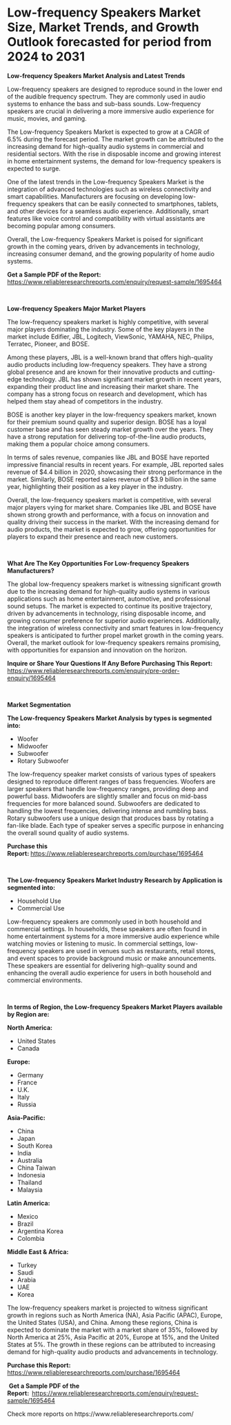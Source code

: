 <p><h1>Low-frequency Speakers Market Size, Market Trends, and Growth Outlook forecasted for period from 2024 to 2031</h1></p><p><strong>Low-frequency Speakers Market Analysis and Latest Trends</strong></p>
<p><p>Low-frequency speakers are designed to reproduce sound in the lower end of the audible frequency spectrum. They are commonly used in audio systems to enhance the bass and sub-bass sounds. Low-frequency speakers are crucial in delivering a more immersive audio experience for music, movies, and gaming.</p><p>The Low-frequency Speakers Market is expected to grow at a CAGR of 6.5% during the forecast period. The market growth can be attributed to the increasing demand for high-quality audio systems in commercial and residential sectors. With the rise in disposable income and growing interest in home entertainment systems, the demand for low-frequency speakers is expected to surge.</p><p>One of the latest trends in the Low-frequency Speakers Market is the integration of advanced technologies such as wireless connectivity and smart capabilities. Manufacturers are focusing on developing low-frequency speakers that can be easily connected to smartphones, tablets, and other devices for a seamless audio experience. Additionally, smart features like voice control and compatibility with virtual assistants are becoming popular among consumers.</p><p>Overall, the Low-frequency Speakers Market is poised for significant growth in the coming years, driven by advancements in technology, increasing consumer demand, and the growing popularity of home audio systems.</p></p>
<p><strong>Get a Sample PDF of the Report:&nbsp;</strong> <a href="https://www.reliableresearchreports.com/enquiry/request-sample/1695464">https://www.reliableresearchreports.com/enquiry/request-sample/1695464</a></p>
<p>&nbsp;</p>
<p><strong>Low-frequency Speakers Major Market Players</strong></p>
<p><p>The low-frequency speakers market is highly competitive, with several major players dominating the industry. Some of the key players in the market include Edifier, JBL, Logitech, ViewSonic, YAMAHA, NEC, Philips, Terratec, Pioneer, and BOSE. </p><p>Among these players, JBL is a well-known brand that offers high-quality audio products including low-frequency speakers. They have a strong global presence and are known for their innovative products and cutting-edge technology. JBL has shown significant market growth in recent years, expanding their product line and increasing their market share. The company has a strong focus on research and development, which has helped them stay ahead of competitors in the industry. </p><p>BOSE is another key player in the low-frequency speakers market, known for their premium sound quality and superior design. BOSE has a loyal customer base and has seen steady market growth over the years. They have a strong reputation for delivering top-of-the-line audio products, making them a popular choice among consumers. </p><p>In terms of sales revenue, companies like JBL and BOSE have reported impressive financial results in recent years. For example, JBL reported sales revenue of $4.4 billion in 2020, showcasing their strong performance in the market. Similarly, BOSE reported sales revenue of $3.9 billion in the same year, highlighting their position as a key player in the industry. </p><p>Overall, the low-frequency speakers market is competitive, with several major players vying for market share. Companies like JBL and BOSE have shown strong growth and performance, with a focus on innovation and quality driving their success in the market. With the increasing demand for audio products, the market is expected to grow, offering opportunities for players to expand their presence and reach new customers.</p></p>
<p>&nbsp;</p>
<p><strong>What Are The Key Opportunities For Low-frequency Speakers Manufacturers?</strong></p>
<p><p>The global low-frequency speakers market is witnessing significant growth due to the increasing demand for high-quality audio systems in various applications such as home entertainment, automotive, and professional sound setups. The market is expected to continue its positive trajectory, driven by advancements in technology, rising disposable income, and growing consumer preference for superior audio experiences. Additionally, the integration of wireless connectivity and smart features in low-frequency speakers is anticipated to further propel market growth in the coming years. Overall, the market outlook for low-frequency speakers remains promising, with opportunities for expansion and innovation on the horizon.</p></p>
<p><strong>Inquire or Share Your Questions If Any Before Purchasing This Report:</strong> <a href="https://www.reliableresearchreports.com/enquiry/pre-order-enquiry/1695464">https://www.reliableresearchreports.com/enquiry/pre-order-enquiry/1695464</a></p>
<p>&nbsp;</p>
<p><strong>Market Segmentation</strong></p>
<p><strong>The Low-frequency Speakers Market Analysis by types is segmented into:</strong></p>
<p><ul><li>Woofer</li><li>Midwoofer</li><li>Subwoofer</li><li>Rotary Subwoofer</li></ul></p>
<p><p>The low-frequency speaker market consists of various types of speakers designed to reproduce different ranges of bass frequencies. Woofers are larger speakers that handle low-frequency ranges, providing deep and powerful bass. Midwoofers are slightly smaller and focus on mid-bass frequencies for more balanced sound. Subwoofers are dedicated to handling the lowest frequencies, delivering intense and rumbling bass. Rotary subwoofers use a unique design that produces bass by rotating a fan-like blade. Each type of speaker serves a specific purpose in enhancing the overall sound quality of audio systems.</p></p>
<p><strong>Purchase this Report:&nbsp;</strong><a href="https://www.reliableresearchreports.com/purchase/1695464">https://www.reliableresearchreports.com/purchase/1695464</a></p>
<p>&nbsp;</p>
<p><strong>The Low-frequency Speakers Market Industry Research by Application is segmented into:</strong></p>
<p><ul><li>Household Use</li><li>Commercial Use</li></ul></p>
<p><p>Low-frequency speakers are commonly used in both household and commercial settings. In households, these speakers are often found in home entertainment systems for a more immersive audio experience while watching movies or listening to music. In commercial settings, low-frequency speakers are used in venues such as restaurants, retail stores, and event spaces to provide background music or make announcements. These speakers are essential for delivering high-quality sound and enhancing the overall audio experience for users in both household and commercial environments.</p></p>
<p>&nbsp;</p>
<p><strong>In terms of Region, the Low-frequency Speakers Market Players available by Region are:</strong></p>
<p>
    <p> <strong> North America: </strong>
        <ul>
            <li>United States</li>
            <li>Canada</li>
        </ul>
        </p> 
    <p> <strong> Europe: </strong>
        <ul>
            <li>Germany</li>
            <li>France</li>
            <li>U.K.</li>
            <li>Italy</li>
            <li>Russia</li>
        </ul>
        </p> 
    <p> <strong> Asia-Pacific: </strong>
        <ul>
            <li>China</li>
            <li>Japan</li>
            <li>South Korea</li>
            <li>India</li>
            <li>Australia</li>
            <li>China Taiwan</li>
            <li>Indonesia</li>
            <li>Thailand</li>
            <li>Malaysia</li>
        </ul>
        </p> 
    <p> <strong> Latin America: </strong>
        <ul>
            <li>Mexico</li>
            <li>Brazil</li>
            <li>Argentina Korea</li>
            <li>Colombia</li>
        </ul>
        </p> 
    <p> <strong> Middle East & Africa: </strong>
        <ul>
            <li>Turkey</li>
            <li>Saudi</li>
            <li>Arabia</li>
            <li>UAE</li>
            <li>Korea</li>
        </ul>
    </p>
    </p>
<p><p>The low-frequency speakers market is projected to witness significant growth in regions such as North America (NA), Asia Pacific (APAC), Europe, the United States (USA), and China. Among these regions, China is expected to dominate the market with a market share of 35%, followed by North America at 25%, Asia Pacific at 20%, Europe at 15%, and the United States at 5%. The growth in these regions can be attributed to increasing demand for high-quality audio products and advancements in technology.</p></p>
<p><strong>Purchase this Report: </strong><a href="https://www.reliableresearchreports.com/purchase/1695464">https://www.reliableresearchreports.com/purchase/1695464</a></p>
<p>&nbsp;<strong>Get a Sample PDF of the Report:&nbsp;&nbsp;</strong><a href="https://www.reliableresearchreports.com/enquiry/request-sample/1695464">https://www.reliableresearchreports.com/enquiry/request-sample/1695464</a></p>
<p><strong></strong></p>
<p>Check more reports on https://www.reliableresearchreports.com/</p>